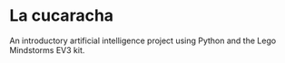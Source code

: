 La cucaracha
============
An introductory artificial intelligence project using Python and the Lego Mindstorms EV3 kit.